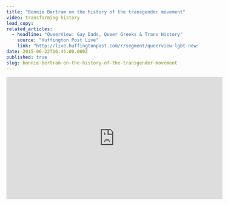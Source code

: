 ```yaml
---
title: "Bonnie Bertram on the history of the transgender movement"
video: transforming-history
lead_copy:
related_articles:
  - headline: "QueerView: Gay Dads, Queer Greeks & Trans History"
    source: "Huffington Post Live"
    link: "http://live.huffingtonpost.com/r/segment/queerview-lgbt-news-/555fae7f02a760f442000277"
date: 2015-06-22T16:45:00.000Z
published: true
slug: bonnie-bertram-on-the-history-of-the-transgender-movement
---
```

<iframe src="http://embed.live.huffingtonpost.com/HPLEmbedPlayer/?segmentId=555fae7f02a760f442000277&amp;autoPlay=false" width="570" height="321" frameborder="0" scrollable="no"></iframe>

